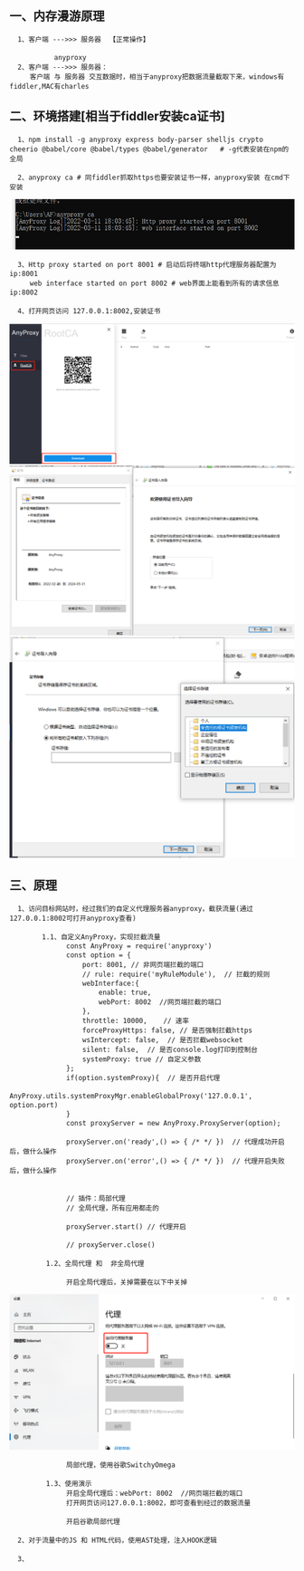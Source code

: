 ## 一、内存漫游原理
      1、客户端 --->>> 服务器  【正常操作】
      
               anyproxy
      2、客户端 --->>> 服务器：
         客户端 与 服务器 交互数据时，相当于anyproxy把数据流量截取下来，windows有fiddler,MAC有charles
         
## 二、环境搭建[相当于fiddler安装ca证书]
      1、npm install -g anyproxy express body-parser shelljs crypto cheerio @babel/core @babel/types @babel/generator   # -g代表安装在npm的全局
      
      2、anyproxy ca # 同fiddler抓取https也要安装证书一样，anyproxy安装 在cmd下安装 
![imag](https://github.com/fengxunzhe/crawler/blob/main/%E5%86%85%E5%AD%98%E6%BC%AB%E6%B8%B8/img/1.png)

      3、Http proxy started on port 8001 # 启动后将终端http代理服务器配置为ip:8001
         web interface started on port 8002 # web界面上能看到所有的请求信息ip:8002
         
      4、打开网页访问 127.0.0.1:8002,安装证书
![imag](https://github.com/fengxunzhe/crawler/blob/main/%E5%86%85%E5%AD%98%E6%BC%AB%E6%B8%B8/img/2.png)
![imag](https://github.com/fengxunzhe/crawler/blob/main/%E5%86%85%E5%AD%98%E6%BC%AB%E6%B8%B8/img/3.png)
![imag](https://github.com/fengxunzhe/crawler/blob/main/%E5%86%85%E5%AD%98%E6%BC%AB%E6%B8%B8/img/4.png)

## 三、原理
      1、访问目标网站时，经过我们的自定义代理服务器anyproxy，截获流量(通过127.0.0.1:8002可打开anyproxy查看)
      
            1.1、自定义AnyProxy，实现拦截流量
                  const AnyProxy = require('anyproxy')
                  const option = {
                      port: 8001, // 非网页端拦截的端口
                      // rule: require('myRuleModule'),  // 拦截的规则
                      webInterface:{
                          enable: true,
                          webPort: 8002  //网页端拦截的端口
                      },
                      throttle: 10000,    // 速率
                      forceProxyHttps: false, // 是否强制拦截https
                      wsIntercept: false,  // 是否拦截websocket
                      silent: false,  // 是否console.log打印到控制台
                      systemProxy: true // 自定义参数
                  };
                  if(option.systemProxy){  // 是否开启代理
                      AnyProxy.utils.systemProxyMgr.enableGlobalProxy('127.0.0.1', option.port)
                  }
                  const proxyServer = new AnyProxy.ProxyServer(option);

                  proxyServer.on('ready',() => { /* */ })  // 代理成功开启后，做什么操作
                  proxyServer.on('error',() => { /* */ })  // 代理开启失败后，做什么操作


                  // 插件：局部代理
                  // 全局代理，所有应用都走的

                  proxyServer.start() // 代理开启

                  // proxyServer.close()
                  
             1.2、全局代理 和  非全局代理
             
                  开启全局代理后，关掉需要在以下中关掉
![imag](https://github.com/fengxunzhe/crawler/blob/main/%E5%86%85%E5%AD%98%E6%BC%AB%E6%B8%B8/img/5.png)
                  
                  局部代理，使用谷歌SwitchyOmega
            
             1.3、使用演示
                  开启全局代理后：webPort: 8002  //网页端拦截的端口 
                  打开网页访问127.0.0.1:8002，即可查看到经过的数据流量
                  
                  开启谷歌局部代理
      
      2、对于流量中的JS 和 HTML代码，使用AST处理，注入HOOK逻辑

      3、
